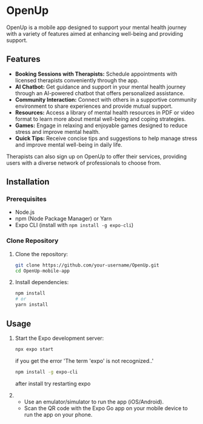# OpenUp

OpenUp is a mobile app designed to support your mental health journey with a variety of features aimed at enhancing well-being and providing support.

## Features

- **Booking Sessions with Therapists:** Schedule appointments with licensed therapists conveniently through the app.
- **AI Chatbot:** Get guidance and support in your mental health journey through an AI-powered chatbot that offers personalized assistance.
- **Community Interaction:** Connect with others in a supportive community environment to share experiences and provide mutual support.
- **Resources:** Access a library of mental health resources in PDF or video format to learn more about mental well-being and coping strategies.
- **Games:** Engage in relaxing and enjoyable games designed to reduce stress and improve mental health.
- **Quick Tips:** Receive concise tips and suggestions to help manage stress and improve mental well-being in daily life.

Therapists can also sign up on OpenUp to offer their services, providing users with a diverse network of professionals to choose from.

## Installation

### Prerequisites

- Node.js
- npm (Node Package Manager) or Yarn
- Expo CLI (install with `npm install -g expo-cli`)

### Clone Repository

1. Clone the repository:

   ```bash
   git clone https://github.com/your-username/OpenUp.git
   cd OpenUp-mobile-app

   ```

2. Install dependencies:

   ```bash
   npm install
   # or
   yarn install
   ```

## Usage

1. Start the Expo development server:

   ```bash
   npx expo start
   ```
   if you get the error 'The term 'expo' is not recognized..'
   ```bash
   npm install -g expo-cli
   ```
   after install try restarting expo

2. - Use an emulator/simulator to run the app (iOS/Android).
   - Scan the QR code with the Expo Go app on your mobile device to run the app on your phone.
